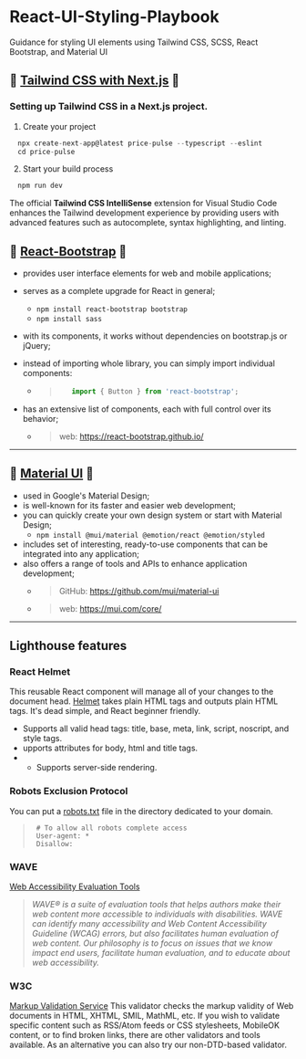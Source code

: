 # React-UI-Styling-Playbook
Guidance for styling UI elements using Tailwind CSS, SCSS, React Bootstrap, and Material UI

## 🌟 [Tailwind CSS with Next.js](https://github.com/SKindij/React-UI-Styling-Playbook/tree/main/TailwindCSS) 🌟

### Setting up Tailwind CSS in a Next.js project.
1. Create your project
```go
  npx create-next-app@latest price-pulse --typescript --eslint
  cd price-pulse
```
2. Start your build process
```go
  npm run dev
```

The official **Tailwind CSS IntelliSense** extension for Visual Studio Code enhances the Tailwind development experience by providing users with advanced features such as autocomplete, syntax highlighting, and linting.






## 🌟 [React-Bootstrap](https://github.com/SKindij/React-UI-Styling-Playbook/tree/main/React-Bootstrap) 🌟
  - provides user interface elements for web and mobile applications;
  - serves as a complete upgrade for React in general;
      * ``npm install react-bootstrap bootstrap``
      * ``npm install sass``
  - with its components, it works without dependencies on bootstrap.js or jQuery;

  - instead of importing whole library, you can simply import individual components:
      * > ```javascript
        >    import { Button } from 'react-bootstrap';
        > ```
  - has an extensive list of components, each with full control over its behavior;
      * > web: https://react-bootstrap.github.io/

- - -

## 🌟 [Material UI](https://github.com/SKindij/React-UI-Styling-Playbook/tree/main/Material-UI) 🌟
  - used in Google's Material Design;
  - is well-known for its faster and easier web development;
  - you can quickly create your own design system or start with Material Design;
      *	``npm install @mui/material @emotion/react @emotion/styled``
  - includes set of interesting, ready-to-use components that can be integrated into any application;
  - also offers a range of tools and APIs to enhance application development;	
      * > GitHub: https://github.com/mui/material-ui
      * > web: https://mui.com/core/

- - -

## Lighthouse features



### React Helmet
This reusable React component will manage all of your changes to the document head.
[Helmet](https://github.com/nfl/react-helmet) takes plain HTML tags and outputs plain HTML tags. It's dead simple, and React beginner friendly.
+ Supports all valid head tags: title, base, meta, link, script, noscript, and style tags.
+ upports attributes for body, html and title tags.
+ + Supports server-side rendering.


### Robots Exclusion Protocol
You can put a [robots.txt](https://www.robotstxt.org/robotstxt.html) file in the directory dedicated to your domain.
> ```text
>  # To allow all robots complete access
>  User-agent: *
>  Disallow:
> ```





### WAVE 
[Web Accessibility Evaluation Tools](https://wave.webaim.org/)
> _WAVE® is a suite of evaluation tools that helps authors make their web content more accessible to individuals with disabilities. WAVE can identify many accessibility and Web Content Accessibility Guideline (WCAG) errors, but also facilitates human evaluation of web content. Our philosophy is to focus on issues that we know impact end users, facilitate human evaluation, and to educate about web accessibility._



### W3C
[Markup Validation Service](https://validator.w3.org/)
This validator checks the markup validity of Web documents in HTML, XHTML, SMIL, MathML, etc. If you wish to validate specific content such as RSS/Atom feeds or CSS stylesheets, MobileOK content, or to find broken links, there are other validators and tools available. As an alternative you can also try our non-DTD-based validator.

